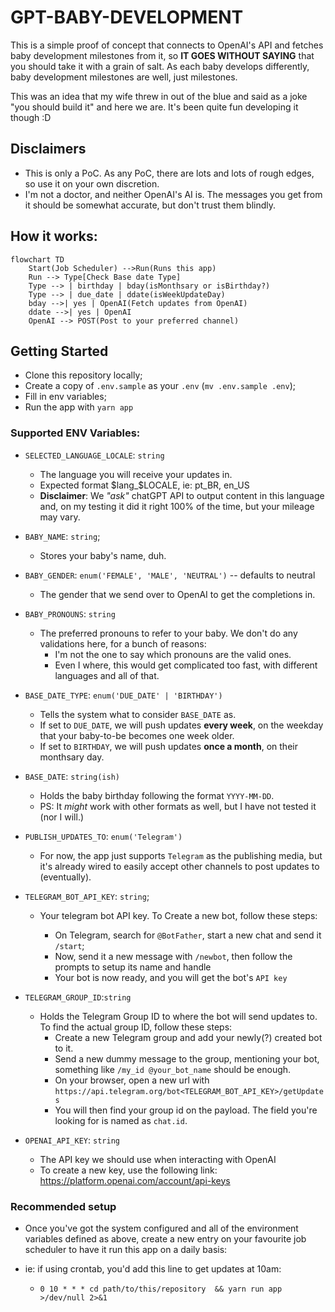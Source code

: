 # GPT-BABY-DEVELOPMENT

This is a simple proof of concept that connects to OpenAI's API and fetches baby development milestones from it, so **IT GOES WITHOUT SAYING** that you should take it with a grain of salt. As each baby develops differently, baby development milestones are well, just milestones.

This was an idea that my wife threw in out of the blue and said as a joke "you should build it" and here we are. It's been quite fun developing it though :D

## Disclaimers

-   This is only a PoC. As any PoC, there are lots and lots of rough edges, so use it on your own discretion.
-   I'm not a doctor, and neither OpenAI's AI is. The messages you get from it should be somewhat accurate, but don't trust them blindly.

## How it works:

```mermaid
flowchart TD
    Start(Job Scheduler) -->Run(Runs this app)
    Run --> Type[Check Base date Type]
    Type --> | birthday | bday(isMonthsary or isBirthday?)
    Type --> | due_date | ddate(isWeekUpdateDay)
    bday -->| yes | OpenAI(Fetch updates from OpenAI)
    ddate -->| yes | OpenAI
    OpenAI --> POST(Post to your preferred channel)
```

## Getting Started

-   Clone this repository locally;
-   Create a copy of `.env.sample` as your `.env` (`mv .env.sample .env`);
-   Fill in env variables;
-   Run the app with `yarn app`

### Supported ENV Variables:

-   `SELECTED_LANGUAGE_LOCALE`: `string`

    -   The language you will receive your updates in.
    -   Expected format $lang_$LOCALE, ie: pt_BR, en_US
    -   **Disclaimer**: We _"ask"_ chatGPT API to output content in this language and, on my testing it did it right 100% of the time, but your mileage may vary.

-   `BABY_NAME`: `string`;

    -   Stores your baby's name, duh.

-   `BABY_GENDER`: `enum('FEMALE', 'MALE', 'NEUTRAL')` -- defaults to neutral

    -   The gender that we send over to OpenAI to get the completions in.

-   `BABY_PRONOUNS`: `string`

    -   The preferred pronouns to refer to your baby. We don't do any validations here, for a bunch of reasons:
        -   I'm not the one to say which pronouns are the valid ones.
        -   Even I where, this would get complicated too fast, with different languages and all of that.

-   `BASE_DATE_TYPE`: `enum('DUE_DATE' | 'BIRTHDAY')`
    -   Tells the system what to consider `BASE_DATE` as.
    -   If set to `DUE_DATE`, we will push updates **every week**, on the weekday that your baby-to-be becomes one week older.
    -   If set to `BIRTHDAY`, we will push updates **once a month**, on their monthsary day.
-   `BASE_DATE`: `string(ish)`

    -   Holds the baby birthday following the format `YYYY-MM-DD`.
    -   PS: It _might_ work with other formats as well, but I have not tested it (nor I will.)

-   `PUBLISH_UPDATES_TO`: `enum('Telegram')`

    -   For now, the app just supports `Telegram` as the publishing media, but it's already wired to easily accept other channels to post updates to (eventually).

-   `TELEGRAM_BOT_API_KEY`: `string`;

    -   Your telegram bot API key. To Create a new bot, follow these steps:

        -   On Telegram, search for `@BotFather`, start a new chat and send it `/start`;
        -   Now, send it a new message with `/newbot`, then follow the prompts to setup its name and handle
        -   Your bot is now ready, and you will get the bot's `API key`

-   `TELEGRAM_GROUP_ID`:`string`

    -   Holds the Telegram Group ID to where the bot will send updates to. To find the actual group ID, follow these steps:
        -   Create a new Telegram group and add your newly(?) created bot to it.
        -   Send a new dummy message to the group, mentioning your bot, something like `/my_id @your_bot_name` should be enough.
        -   On your browser, open a new url with `https://api.telegram.org/bot<TELEGRAM_BOT_API_KEY>/getUpdates`
        -   You will then find your group id on the payload. The field you're looking for is named as `chat.id`.

-   `OPENAI_API_KEY`: `string`

    -   The API key we should use when interacting with OpenAI
    -   To create a new key, use the following link: https://platform.openai.com/account/api-keys

### Recommended setup

-   Once you've got the system configured and all of the environment variables defined as above, create a new entry on your favourite job scheduler to have it run this app on a daily basis:
-   ie: if using crontab, you'd add this line to get updates at 10am:

    -   `0 10 * * * cd path/to/this/repository  && yarn run app >/dev/null 2>&1`
